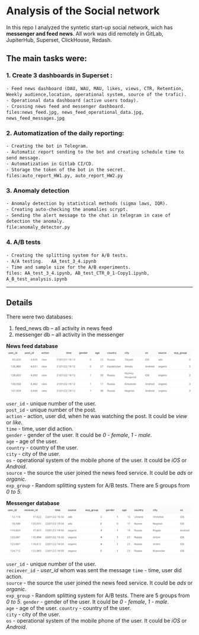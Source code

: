 # Analysis of the Social network

In this repo I analyzed the syntetic start-up social network, wich has <b>messenger and feed news</b>.
All work was did remotely in GitLab, JupiterHub, Superset, ClickHouse, Redash.

## The main tasks were:
### 1. Create 3 dashboards in Superset : 
    - Feed news dashboard (DAU, WAU, MAU, likes, views, CTR, Retention, Weekly audience,location, operational system, source of the trafic).
    - Operational data dashboard (active users today).
    - Crossing news feed and messenger dashboard.
    files:news_feed.jpg, news_feed_operational_data.jpg, news_feed_messages.jpg
    
    
### 2. Automatization of the daily reporting:
    - Creating the bot in Telegram.
    - Automatic report sending to the bot and creating schedule time to send message.  
    - Automatization in Gitlab CI/CD.
    - Storage the token of the bot in the secret.
    files:auto_report_HW1.py, auto_report_HW2.py


### 3. Anomaly detection
    - Anomaly detection by statistical methods (sigma laws, IQR).
    - Creating auto-checking the anomalies scrypt.      
    - Sending the alert message to the chat in telegram in case of detection the anomaly.
    file:anomaly_detector.py


### 4. A/B tests
    - Creating the splitting system for A/B tests.  
    - A/A testing.   AA_test_3_4.ipynb
    - Time and sample size for the A/B experiments. 
    files: AA_test_3_4.ipynb, AB_test_CTR_0_1-Copy1.ipynb, A_B_test_analysis.ipynb
    
    
___

## Details
There were two databases:
1. feed_news db  – all activity in news feed
2. messenger db  – all activity in the messenger 

**News feed database**![news_feed db](feed_actions.png)

`user_id` - unique number of the user.    
`post_id` - unique number of the post.    
`action`  - action, user did, when he was watching the post.  It could be *view* or *like*.  
`time`    - time, user did action.  
`gender`  - gender of the user. It could be *0 - female*, *1 - male*.  
`age`     - age of the user.  
`country` - country of the user.  
`city`    - city of the user.  
`os`      - operational system of the mobile phone of the user. It could be *iOS* or *Android*.  
`source`  - the source the user joined the news feed service. It could be *ads* or *organic*.  
`exp_group` - Random splitting system for A/B tests. There are 5 groups from *0 to 5*.

**Messenger database**![news_feed db](messenger.png)

`user_id` - unique number of the user.  
`reciever_id` - *user_id* whom was sent the message
`time`    - time, user did action.  
`source`  - the source the user joined the news feed service. It could be *ads* or *organic*.  
`exp_group` - Random splitting system for A/B tests. There are 5 groups from *0 to 5*.
`gender`  - gender of the user. It could be *0 - female*, *1 - male*.  
`age`     - age of the user. 
`country` - country of the user.  
`city`    - city of the user.  
`os`      - operational system of the mobile phone of the user. It could be *iOS* or *Android*.  










